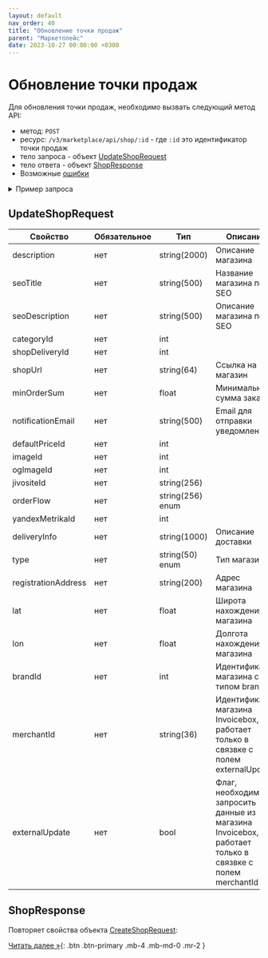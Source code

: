 ```yaml
---
layout: default
nav_order: 40
title: "Обновление точки продаж"
parent: "Маркетплейс"
date: 2023-10-27 00:00:00 +0300
---
```


# Обновление точки продаж

Для обновления точки продаж, необходимо вызвать следующий метод API:

- метод: `POST`
- ресурс: `/v3/marketplace/api/shop/:id` - где `:id` это идентификатор точки продаж
- тело запроса - объект [UpdateShopRequest](#updateshoprequest)
- тело ответа - объект [ShopResponse](#shopresponse)
- Возможные [ошибки](/docs/dictionary/error/)

<details>
  <summary>Пример запроса</summary>
<section markdown="1">
``` json
POST /v3/marketplace/api/shop
Authorization: Bearer b37c4c689295904ed21eee5d9a48d42e
Content-Type: application/json
User-Agent: MyApp 1.0
Accept: application/json
{
  "description": "Это наш тестовый магазин",
  "notificationEmail": "test@test.me",
  "jivositeId": "321314123123",
  "yandexMetrikaId": 432141251234,
  "deliveryInfo": "Когда хотим, тогда и доставляем",
  "registrationAddress": "Санкт-Петербург, улица Рубинштейна, дом 12",
  "lat": 59.931228,
  "lon": 30.345557,
  "brandId": 123,
  "merchantId": "01771534-1a57-f184-dee3-ebeb91dded76",
  "externalUpdate": true
}
```
</section>
</details>

## UpdateShopRequest

| Свойство            | Обязательное | Тип              | Описание                                                                                                  | Пример значения                                                                       |
|---------------------|--------------|------------------|-----------------------------------------------------------------------------------------------------------|---------------------------------------------------------------------------------------|
| description         | нет          | string(2000)     | Описание магазина                                                                                         | `Это наш первый тестовый магазин`                                                     |
| seoTitle            | нет          | string(500)      | Название магазина под SEO                                                                                 | `Магазин`                                                                             |
| seoDescription      | нет          | string(500)      | Описание магазина под SEO                                                                                 | `Это наш первый тестовый магазин`                                                     |
| categoryId          | нет          | int              |                                                                                                           | 12                                                                                    |
| shopDeliveryId      | нет          | int              |                                                                                                           | 12                                                                                    |
| shopUrl             | нет          | string(64)       | Ссылка на магазин                                                                                         | `https://1694158899.expressclient.ru`                                                 |
| minOrderSum         | нет          | float            | Минимальная сумма заказа                                                                                  | 99.99                                                                                 |
| notificationEmail   | нет          | string(500)      | Email для отправки уведомлений                                                                            | `test@test.me`                                                                        |
| defaultPriceId      | нет          | int              |                                                                                                           | 12                                                                                    |
| imageId             | нет          | int              |                                                                                                           | 12                                                                                    |
| ogImageId           | нет          | int              |                                                                                                           | 12                                                                                    |
| jivositeId          | нет          | string(256)      |                                                                                                           | `4234123123`                                                                          |
| orderFlow           | нет          | string(256) enum |                                                                                                           | `manual`                                                                              |
| yandexMetrikaId     | нет          | int              |                                                                                                           | 12332134222                                                                           |
| deliveryInfo        | нет          | string(1000)     | Описание доставки                                                                                         | `Не доставляем по выходным и праздникам`                                              |
| type                | нет          | string(50) enum  | Тип магазина                                                                                              | `shop`                                                                                |
| registrationAddress | нет          | string(200)      | Адрес магазина                                                                                            | `Санкт-Петербург, улица Рубинштейна, дом 12`                                          |
| lat                 | нет          | float            | Широта нахождения магазина                                                                                | 59.931228                                                                             |
| lon                 | нет          | float            | Долгота нахождения магазина                                                                               | 30.345557                                                                             |
| brandId             | нет          | int              | Идентификатор магазина с типом brand                                                                      | 123                                                                                   |
| merchantId          | нет          | string(36)       | Идентификатор магазина Invoicebox, работает только в связвке с полем externalUpdate                       | `01771534-1a57-f184-dee3-ebeb91dded76`                                                |
| externalUpdate      | нет          | bool             | Флаг, необходимо ли запросить данные из магазина Invoicebox, работает только в связвке с полем merchantId | true - получить данные из магазина по идентификатору merchantId, по-умолчанию - false |


## ShopResponse

Повторяет свойства объекта [CreateShopRequest](#createshoprequest):

[Читать далее &raquo;](/docs/marketplace/special-offer/){: .btn .btn-primary .mb-4 .mb-md-0 .mr-2 }
